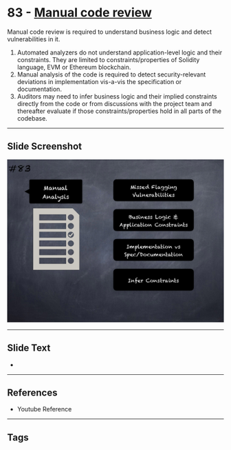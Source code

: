 
# 83 - [Manual code review](./Manual%20code%20review.md)

Manual code review is required to understand business logic and detect vulnerabilities in it.


1.  Automated analyzers do not understand application-level logic and their constraints. They are limited to constraints/properties of Solidity language, EVM or Ethereum blockchain.
2.  Manual analysis of the code is required to detect security-relevant deviations in implementation vis-a-vis the specification or documentation.
3.  Auditors may need to infer business logic and their implied constraints directly from the code or from discussions with the project team and thereafter evaluate if those constraints/properties hold in all parts of the codebase.


___
## Slide Screenshot
![083.png](../../images/6.Audit%20Techniques%20and%20Tools%20101/083.png)
___
## Slide Text
- 
___
## References
- Youtube Reference
___
## Tags
